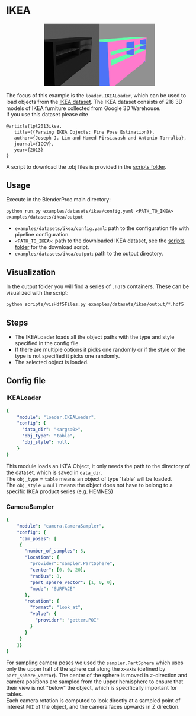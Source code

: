 # IKEA 
<p align="center">
<img src="../../../images/ikea_rendered_example.jpg" alt="normals and color rendering of example table" width=300>
</p>

The focus of this example is the `loader.IKEALoader`, which can be used to load objects from the [IKEA dataset](http://ikea.csail.mit.edu/).
The IKEA dataset consists of 218 3D models of IKEA furniture collected from Google 3D Warehouse. <br>
If you use this dataset please cite

```
@article{lpt2013ikea,
   title={{Parsing IKEA Objects: Fine Pose Estimation}},
   author={Joseph J. Lim and Hamed Pirsiavash and Antonio Torralba},
   journal={ICCV},
   year={2013}
}
```

A script to download the .obj files is provided in the [scripts folder](../../scripts).

## Usage

Execute in the BlenderProc main directory:

```shell
python run.py examples/datasets/ikea/config.yaml <PATH_TO_IKEA> examples/datasets/ikea/output
``` 

* `examples/datasets/ikea/config.yaml`: path to the configuration file with pipeline configuration.
* `<PATH_TO_IKEA>`: path to the downloaded IKEA dataset, see the [scripts folder](../../scripts) for the download script. 
* `examples/datasets/ikea/output`: path to the output directory.

## Visualization

In the output folder you will find a series of `.hdf5` containers. These can be visualized with the script:

```shell
python scripts/visHdf5Files.py examples/datasets/ikea/output/*.hdf5
``` 

## Steps

* The IKEALoader loads all the object paths with the type and style specified in the config file.
* If there are multiple options it picks one randomly or if the style or the type is not specified it picks one randomly.
* The selected object is loaded.  
 

## Config file

### IKEALoader 

```yaml
{
    "module": "loader.IKEALoader",
    "config": {
      "data_dir": "<args:0>",
      "obj_type": "table",
      "obj_style": null,
    }
}
```
This module loads an IKEA Object, it only needs the path to the directory of the dataset, which is saved in `data_dir`. <br>
The `obj_type` = `table` means an object of type 'table' will be loaded. <br>
The `obj_style` = `null` means the object does not have to belong to a specific IKEA product series (e.g. HEMNES)

### CameraSampler

```yaml
{
    "module": "camera.CameraSampler",
    "config": {
     "cam_poses": [
     {
       "number_of_samples": 5,
       "location": {
         "provider":"sampler.PartSphere",
         "center": [0, 0, 20],
         "radius": 8,
         "part_sphere_vector": [1, 0, 0],
         "mode": "SURFACE"
       },
       "rotation": {
         "format": "look_at",
         "value": {
           "provider": "getter.POI"
         }
       }
     }
    ]}
}
```
For sampling camera poses we used the ``sampler.PartSphere`` which uses only the upper half of the sphere cut along the x-axis (defined by `part_sphere_vector`). 
The center of the sphere is moved in z-direction and camera positions are sampled from the upper hemisphere to ensure that their view is not "below" the object, which is specifically important for tables.   
Each camera rotation is computed to look directly at a sampled point of interest ``POI`` of the object, and the camera faces upwards in Z direction.

